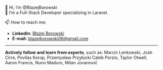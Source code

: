 👋 Hi, I’m @BlazejBorowski  
👀 I’m a Full-Stack Developer specializing in Laravel.

📫 How to reach me:  
- **LinkedIn:** [Błażej Borowski](https://www.linkedin.com/in/blazejborowski/)  
- **E-mail:** blazejborowski06@gmail.com  

---

**Actively follow and learn from experts**,
such as:
Marcin Lenkowski,
Josh Cirre,
Povilas Korop,
Przemysław Przyłucki
Caleb Porzio,
Taylor Otwell,
Aaron Francis,
Nuno Maduro,
Milan Jovanović
